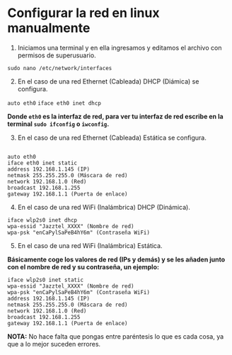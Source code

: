 # Configurar la red en linux manualmente

1. Iniciamos una terminal y en ella ingresamos y editamos el archivo con permisos de superusuario.

`sudo nano /etc/network/interfaces`

2. En el caso de una red Ethernet (Cableada) DHCP (Diámica) se configura.

`auto eth0`
`iface eth0 inet dhcp`

**Donde `eth0` es la interfaz de red, para ver tu interfaz de red escribe en la terminal `sudo ifconfig` o `iwconfig`.**

3. En el caso de una red Ethernet (Cableada) Estática se configura.
~~~

auto eth0
iface eth0 inet static
address 192.168.1.145 (IP)
netmask 255.255.255.0 (Máscara de red)
network 192.168.1.0 (Red)
broadcast 192.168.1.255
gateway 192.168.1.1 (Puerta de enlace)

~~~

4. En el caso de una red WiFi (Inalámbrica) DHCP (Dinámica).
~~~
iface wlp2s0 inet dhcp
wpa-essid "Jazztel_XXXX" (Nombre de red)
wpa-psk "enCaPylSaPeB4hY6m" (Contraseña WiFi)
~~~

5. En el caso de una red WiFi (Inalámbrica) Estática.

**Básicamente coge los valores de red (IPs y demás) y se les añaden junto con el nombre de red y su contraseña, un ejemplo:**
~~~
iface wlp2s0 inet static
wpa-essid "Jazztel_XXXX" (Nombre de red)
wpa-psk "enCaPylSaPeB4hY6m" (Contraseña WiFi)
address 192.168.1.145 (IP)
netmask 255.255.255.0 (Máscara de red)
network 192.168.1.0 (Red)
broadcast 192.168.1.255
gateway 192.168.1.1 (Puerta de enlace)
~~~

**NOTA:** No hace falta que pongas entre paréntesis lo que es cada cosa, ya que a lo mejor suceden errores.
